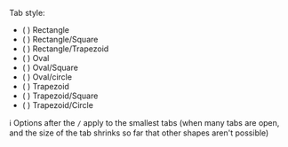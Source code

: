 Tab style:

- ( ) Rectangle
- ( ) Rectangle/Square
- ( ) Rectangle/Trapezoid
- ( ) Oval
- ( ) Oval/Square
- ( ) Oval/circle
- ( ) Trapezoid
- ( ) Trapezoid/Square
- ( ) Trapezoid/Circle

ℹ️ Options after the `/` apply to the smallest tabs (when many tabs are open, and the size of the tab shrinks so far that other shapes aren't possible)

